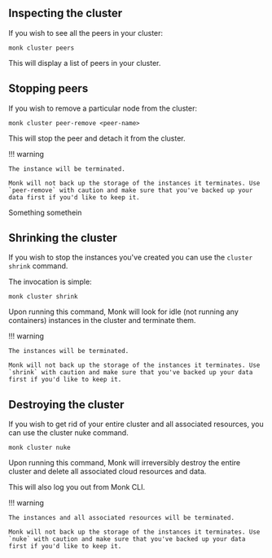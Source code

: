## Inspecting the cluster

If you wish to see all the peers in your cluster:

    monk cluster peers

This will display a list of peers in your cluster.

## Stopping peers

If you wish to remove a particular node from the cluster:

    monk cluster peer-remove <peer-name>

This will stop the peer and detach it from the cluster.

!!! warning

    The instance will be terminated.

    Monk will not back up the storage of the instances it terminates. Use `peer-remove` with caution and make sure that you've backed up your data first if you'd like to keep it.
    
    
Something somethein

## Shrinking the cluster

If you wish to stop the instances you've created you can use the `cluster shrink` command.

The invocation is simple:

    monk cluster shrink

Upon running this command, Monk will look for idle (not running any containers) instances in the cluster and terminate them.

!!! warning

    The instances will be terminated.

    Monk will not back up the storage of the instances it terminates. Use `shrink` with caution and make sure that you've backed up your data first if you'd like to keep it.

## Destroying the cluster

If you wish to get rid of your entire cluster and all associated resources, you can use the cluster nuke command.

    monk cluster nuke

Upon running this command, Monk will irreversibly destroy the entire cluster and delete all associated cloud resources and data.

This will also log you out from Monk CLI.

!!! warning

    The instances and all associated resources will be terminated.

    Monk will not back up the storage of the instances it terminates. Use `nuke` with caution and make sure that you've backed up your data first if you'd like to keep it.
